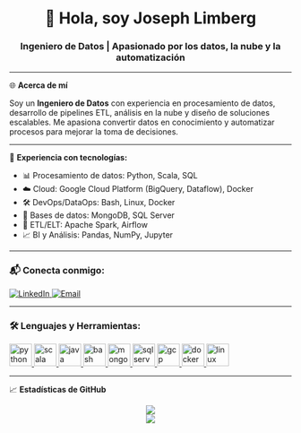 <h1 align="center">👋 Hola, soy Joseph Limberg</h1>
<h3 align="center">Ingeniero de Datos | Apasionado por los datos, la nube y la automatización</h3>

---

🌐 **Acerca de mí**

Soy un **Ingeniero de Datos** con experiencia en procesamiento de datos, desarrollo de pipelines ETL, análisis en la nube y diseño de soluciones escalables. Me apasiona convertir datos en conocimiento y automatizar procesos para mejorar la toma de decisiones.

---

💼 **Experiencia con tecnologías:**

- 📊 Procesamiento de datos: Python, Scala, SQL
- ☁️ Cloud: Google Cloud Platform (BigQuery, Dataflow), Docker
- 🛠️ DevOps/DataOps: Bash, Linux, Docker
- 🧠 Bases de datos: MongoDB, SQL Server
- 🔄 ETL/ELT: Apache Spark, Airflow
- 📈 BI y Análisis: Pandas, NumPy, Jupyter

---

<h3 align="left">📬 Conecta conmigo:</h3>
<p align="left">
  <a href="https://www.linkedin.com/in/tu-usuario" target="_blank">
    <img src="https://img.shields.io/badge/-LinkedIn-0077B5?style=flat-square&logo=linkedin&logoColor=white" alt="LinkedIn"/>
  </a>
  <a href="mailto:tuemail@ejemplo.com">
    <img src="https://img.shields.io/badge/-Email-D14836?style=flat-square&logo=gmail&logoColor=white" alt="Email"/>
  </a>
</p>

---

<h3 align="left">🛠️ Lenguajes y Herramientas:</h3>
<p align="left">
  <!-- Lenguajes de programación -->
  <a href="https://www.python.org" target="_blank" rel="noreferrer">
    <img src="https://cdn.jsdelivr.net/gh/devicons/devicon/icons/python/python-original.svg" alt="python" width="40" height="40"/>
  </a>
  <a href="https://www.scala-lang.org/" target="_blank" rel="noreferrer">
    <img src="https://cdn.jsdelivr.net/gh/devicons/devicon/icons/scala/scala-original.svg" alt="scala" width="40" height="40"/>
  </a>
  <a href="https://www.java.com/" target="_blank" rel="noreferrer">
    <img src="https://cdn.jsdelivr.net/gh/devicons/devicon/icons/java/java-original.svg" alt="java" width="40" height="40"/>
  </a>
  <a href="https://www.gnu.org/software/bash/" target="_blank" rel="noreferrer">
    <img src="https://cdn.jsdelivr.net/gh/devicons/devicon/icons/bash/bash-original.svg" alt="bash" width="40" height="40"/>
  </a>

  <!-- Bases de datos -->
  <a href="https://www.mongodb.com/" target="_blank" rel="noreferrer">
    <img src="https://cdn.jsdelivr.net/gh/devicons/devicon/icons/mongodb/mongodb-original.svg" alt="mongodb" width="40" height="40"/>
  </a>
  <a href="https://www.microsoft.com/en-us/sql-server" target="_blank" rel="noreferrer">
    <img src="https://cdn.jsdelivr.net/gh/devicons/devicon/icons/microsoftsqlserver/microsoftsqlserver-plain.svg" alt="sqlserver" width="40" height="40"/>
  </a>

  <!-- Cloud y herramientas -->
  <a href="https://cloud.google.com/" target="_blank" rel="noreferrer">
    <img src="https://www.vectorlogo.zone/logos/google_cloud/google_cloud-icon.svg" alt="gcp" width="40" height="40"/>
  </a>
  <a href="https://www.docker.com/" target="_blank" rel="noreferrer">
    <img src="https://cdn.jsdelivr.net/gh/devicons/devicon/icons/docker/docker-original.svg" alt="docker" width="40" height="40"/>
  </a>
  <a href="https://www.linux.org/" target="_blank" rel="noreferrer">
    <img src="https://cdn.jsdelivr.net/gh/devicons/devicon/icons/linux/linux-original.svg" alt="linux" width="40" height="40"/>
  </a>
</p>


---

📈 **Estadísticas de GitHub**

<p align="center">
  <img src="https://github-readme-stats.vercel.app/api?username=TU_USUARIO&show_icons=true&theme=default"/>
  <br/>
  <img src="https://github-readme-stats.vercel.app/api/top-langs/?username=TU_USUARIO&layout=compact"/>
</p>
